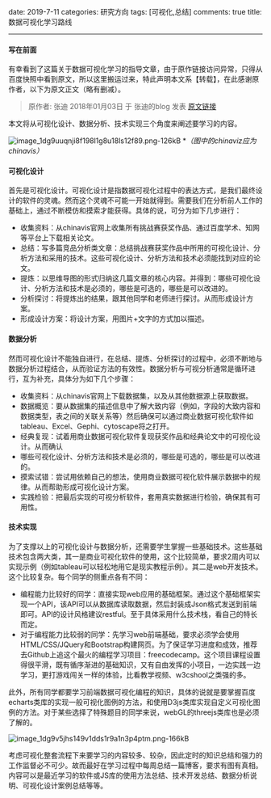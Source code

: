 ﻿date: 2019-7-11
categories: 研究方向
tags: [可视化,总结]
comments: true
title: 数据可视化学习路线

---

#### 写在前面

有幸看到了这篇关于数据可视化学习的指导文章，由于原作链接访问异常，只得从百度快照中看到原文，所以这里搬运过来，特此声明本文系【转载】，在此感谢原作者，以下为原文正文（略有删减）。

> 原作者: 张迪 2018年01月03日 于 张迪的blog 发表
> [原文链接](http://www.storagelab.org.cn/zhangdi/2018/01/03/%e5%8f%af%e8%a7%86%e5%8c%96%e7%9b%b8%e5%85%b3%e6%af%95%e4%b8%9a%e8%ae%be%e8%ae%a1%e5%ad%a6%e4%b9%a0%e8%b7%af%e7%ba%bf%e5%9b%be/)

本文将从可视化设计、数据分析、技术实现三个角度来阐述要学习的内容。

![image_1dg9uuqnji8f198l1g8u18ls12f89.png-126kB][1]
**（*图中的chinaviz应为chinavis）**

#### 可视化设计

首先是可视化设计。可视化设计是指数据可视化过程中的表达方式，是我们最终设计的软件的灵魂。然而这个灵魂不可能一开始就得到。需要我们在分析前人工作的基础上，通过不断模仿和摸索才能获得。具体的说，可分为如下几步进行：

- 收集资料：从chinavis官网上收集所有挑战赛获奖作品、通过百度学术、知网等平台上下载相关论文。
- 总结：写多篇竞品分析类文章：总结挑战赛获奖作品中所用的可视化设计、分析方法和采用的技术。这些可视化设计、分析方法和技术必须能找到对应的论文。
- 提炼：以思维导图的形式归纳这几篇文章的核心内容。并得到：哪些可视化设计、分析方法和技术是必须的，哪些是可选的，哪些是可以改进的。
- 分析探讨：将提炼出的结果，跟其他同学和老师进行探讨。从而形成设计方案。
- 形成设计方案：将设计方案，用图片+文字的方式加以描述。

#### 数据分析

然而可视化设计不能独自进行，在总结、提炼、分析探讨的过程中，必须不断地与数据分析过程结合，从而验证方法的有效性。数据分析与可视分析通常是循环进行，互为补充，具体分为如下几个步骤：

- 收集资料：从chinavis官网上下载数据集，以及从其他数据源上获取数据。
- 数据概览：要从数据集的描述信息中了解大致内容（例如，字段的大致内容和数据类型，表之间的关联关系等）然后确保可以通过商业数据可视化软件如tableau、Excel、Gephi、cytoscape将之打开。
- 经典复现：试着用商业数据可视化软件复现获奖作品和经典论文中的可视化设计。从而确认
- 哪些可视化设计、分析方法和技术是必须的，哪些是可选的，哪些是可以改进的。
- 摸索试错：尝试用依赖自己的想法，使用商业数据可视化软件展示数据中的规律。从而帮助形成可视化设计方案。
- 实践检验：把最后实现的可视分析软件，套用真实数据进行检验，确保其有可用性。

#### 技术实现

为了支撑以上的可视化设计与数据分析，还需要学生掌握一些基础技术。这些基础技术包含两大类，其一是商业可视化软件的使用，这个比较简单，要求2周内可以实现示例（例如tableau可以轻松地用它是现实教程示例）。其二是web开发技术。这个比较复杂。每个同学的侧重点各有不同：

- 编程能力比较好的同学：直接实现web应用的基础框架。通过这个基础框架实现一个API，该API可以从数据库读取数据，然后封装成Json格式发送到前端即可。API的设计风格建议restful。至于具体采用什么技术栈，看自己的特长而定。
- 对于编程能力比较弱的同学：先学习web前端基础，要求必须学会使用HTML/CSS/JQuery和Bootstrap构建网页。为了保证学习进度和成效，推荐去Github上追这个最火的编程学习项目：freecodecamp。这个项目课程设置得很平滑，既有循序渐进的基础知识，又有自由发挥的小项目，一边实践一边学习，更打游戏闯关一样的体验，比看教学视频、w3cshool之类强的多。

此外，所有同学都要学习前端数据可视化编程的知识，具体的说就是要掌握百度echarts类库的实现一般可视化图例的方法，和使用D3js类库实现自定义可视化图例的方法。对于某些选择了特殊题目的同学来说，webGL的threejs类库也是必须了解的。

![image_1dg9v5jhs149v1dds1r9a1n3p4ptm.png-166kB][2]

考虑可视化整套流程下来要学习的内容较多、较杂，因此定时的知识总结和强力的工作监督必不可少。故而最好在学习过程中每周总结一篇博客，要求有图有真相。内容可以是最近学习的软件或JS库的使用方法总结、技术开发总结、数据分析说明、可视化设计案例总结等等。

  [1]: http://static.zybuluo.com/EVA001/lwfae8dpyip4okwqgzedfq38/image_1dg9uuqnji8f198l1g8u18ls12f89.png
  [2]: http://static.zybuluo.com/EVA001/dr8nu3l9wr2fop4bb39ku93k/image_1dg9v5jhs149v1dds1r9a1n3p4ptm.png